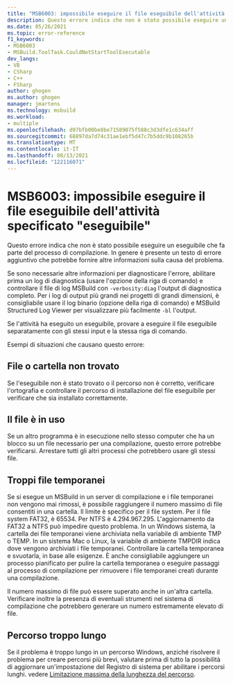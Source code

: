 ```yaml
---
title: "MSB6003: impossibile eseguire il file eseguibile dell'attività specificato \"eseguibile\"."
description: Questo errore indica che non è stato possibile eseguire un eseguibile che fa parte del processo di compilazione. In genere è presente un testo di errore aggiuntivo che potrebbe fornire altre informazioni sulla causa del problema.
ms.date: 05/26/2021
ms.topic: error-reference
f1_keywords:
- MSB6003
- MSBuild.ToolTask.CouldNotStartToolExecutable
dev_langs:
- VB
- CSharp
- C++
- FSharp
author: ghogen
ms.author: ghogen
manager: jmartens
ms.technology: msbuild
ms.workload:
- multiple
ms.openlocfilehash: d97bfb00be8be71589075f588c3d3dfe1c634aff
ms.sourcegitcommit: 68897da7d74c31ae1ebf5d47c7b5ddc9b108265b
ms.translationtype: MT
ms.contentlocale: it-IT
ms.lasthandoff: 08/13/2021
ms.locfileid: "122116071"
---
```

# <a name="msb6003-the-specified-task-executable-executable-could-not-be-run"></a>MSB6003: impossibile eseguire il file eseguibile dell'attività specificato "eseguibile"

Questo errore indica che non è stato possibile eseguire un eseguibile che fa parte del processo di compilazione. In genere è presente un testo di errore aggiuntivo che potrebbe fornire altre informazioni sulla causa del problema.

Se sono necessarie altre informazioni per diagnosticare l'errore, abilitare prima un log di diagnostica (usare l'opzione della riga di comando) e controllare il file di log MSBuild con `-verbosity:diag` l'output di diagnostica completo. Per i log di output più grandi nei progetti di grandi dimensioni, è consigliabile usare il log binario (opzione della riga di comando) e MSBuild Structured Log Viewer per visualizzare più facilmente `-bl` l'output. [](https://msbuildlog.com/)

Se l'attività ha eseguito un eseguibile, provare a eseguire il file eseguibile separatamente con gli stessi input e la stessa riga di comando.

Esempi di situazioni che causano questo errore:

## <a name="file-or-folder-not-found"></a>File o cartella non trovato

Se l'eseguibile non è stato trovato o il percorso non è corretto, verificare l'ortografia e controllare il percorso di installazione del file eseguibile per verificare che sia installato correttamente.

## <a name="file-is-in-use"></a>Il file è in uso

Se un altro programma è in esecuzione nello stesso computer che ha un blocco su un file necessario per una compilazione, questo errore potrebbe verificarsi. Arrestare tutti gli altri processi che potrebbero usare gli stessi file.

## <a name="too-many-temporary-files"></a>Troppi file temporanei

Se si esegue un MSBuild in un server di compilazione e i file temporanei non vengono mai rimossi, è possibile raggiungere il numero massimo di file consentiti in una cartella. Il limite è specifico per il file system. Per il file system FAT32, è 65534. Per NTFS è 4.294.967.295. L'aggiornamento da FAT32 a NTFS può impedire questo problema. In un Windows sistema, la cartella dei file temporanei viene archiviata nella variabile di ambiente TMP o TEMP. In un sistema Mac o Linux, la variabile di ambiente TMPDIR indica dove vengono archiviati i file temporanei. Controllare la cartella temporanea e svuotarla, in base alle esigenze. È anche consigliabile aggiungere un processo pianificato per pulire la cartella temporanea o eseguire passaggi al processo di compilazione per rimuovere i file temporanei creati durante una compilazione.

Il numero massimo di file può essere superato anche in un'altra cartella. Verificare inoltre la presenza di eventuali strumenti nel sistema di compilazione che potrebbero generare un numero estremamente elevato di file.

## <a name="path-too-long"></a>Percorso troppo lungo

Se il problema è troppo lungo in un percorso Windows, anziché risolvere il problema per creare percorsi più brevi, valutare prima di tutto la possibilità di aggiornare un'impostazione del Registro di sistema per abilitare i percorsi lunghi. vedere [Limitazione massima della lunghezza del percorso](/windows/win32/fileio/maximum-file-path-limitation?tabs=cmd).
